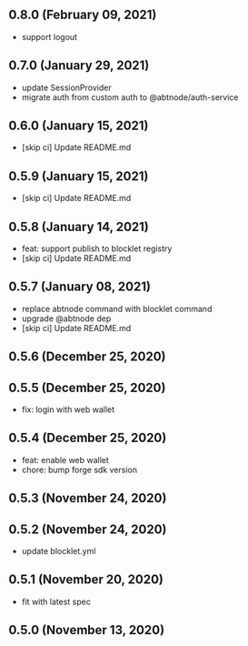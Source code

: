 ## 0.8.0 (February 09, 2021)

- support logout

## 0.7.0 (January 29, 2021)

- update SessionProvider
- migrate auth from custom auth to @abtnode/auth-service

## 0.6.0 (January 15, 2021)

- [skip ci] Update README.md

## 0.5.9 (January 15, 2021)

- [skip ci] Update README.md

## 0.5.8 (January 14, 2021)

- feat: support publish to blocklet registry
- [skip ci] Update README.md

## 0.5.7 (January 08, 2021)

- replace abtnode command with blocklet command
- upgrade @abtnode dep
- [skip ci] Update README.md

## 0.5.6 (December 25, 2020)

## 0.5.5 (December 25, 2020)

- fix: login with web wallet

## 0.5.4 (December 25, 2020)

- feat: enable web wallet
- chore: bump forge sdk version

## 0.5.3 (November 24, 2020)

## 0.5.2 (November 24, 2020)

- update blocklet.yml

## 0.5.1 (November 20, 2020)

- fit with latest spec

## 0.5.0 (November 13, 2020)
